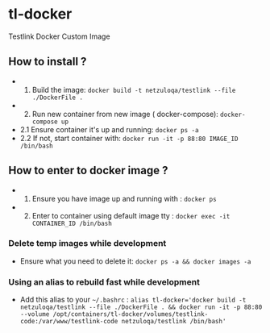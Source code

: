 # tl-docker
Testlink Docker Custom Image


## How to install ?

+ 1. Build the image: ```docker build -t netzuloqa/testlink --file ./DockerFile .```
+ 2. Run new container from new image ( docker-compose): ```docker-compose up```
+ 2.1 Ensure container it's up and running: ```docker ps -a```
+ 2.2 If not, start container with: ```docker run -it -p 88:80 IMAGE_ID /bin/bash```


## How to enter to docker image ?


+ 1. Ensure you have image up and running with : ```docker ps```
+ 2. Enter to container using default image tty : ```docker exec -it CONTAINER_ID /bin/bash```

### Delete temp images while development

+ Ensure what you need to delete it: ```docker ps -a && docker images -a```

### Using an alias to rebuild fast while development

+ Add this alias to your  ```~/.bashrc``` : ```alias tl-docker='docker build -t netzuloqa/testlink --file ./DockerFile . && docker run -it -p 88:80 --volume /opt/containers/tl-docker/volumes/testlink-code:/var/www/testlink-code netzuloqa/testlink /bin/bash'```

